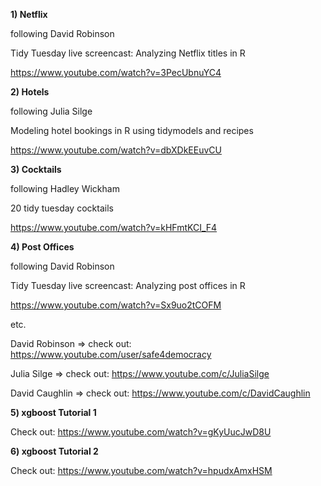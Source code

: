 
**1) Netflix**

following David Robinson

Tidy Tuesday live screencast: Analyzing Netflix titles in R

https://www.youtube.com/watch?v=3PecUbnuYC4


**2) Hotels**

following Julia Silge

Modeling hotel bookings in R using tidymodels and recipes

https://www.youtube.com/watch?v=dbXDkEEuvCU


**3) Cocktails**

following Hadley Wickham

20 tidy tuesday cocktails

https://www.youtube.com/watch?v=kHFmtKCI_F4


**4) Post Offices**

following David Robinson

Tidy Tuesday live screencast: Analyzing post offices in R

https://www.youtube.com/watch?v=Sx9uo2tCOFM


etc.

David Robinson
=> check out: https://www.youtube.com/user/safe4democracy

Julia Silge
=> check out: https://www.youtube.com/c/JuliaSilge

David Caughlin
=> check out: https://www.youtube.com/c/DavidCaughlin

**5) xgboost Tutorial 1**

Check out: https://www.youtube.com/watch?v=gKyUucJwD8U

**6) xgboost Tutorial 2**

Check out: https://www.youtube.com/watch?v=hpudxAmxHSM




